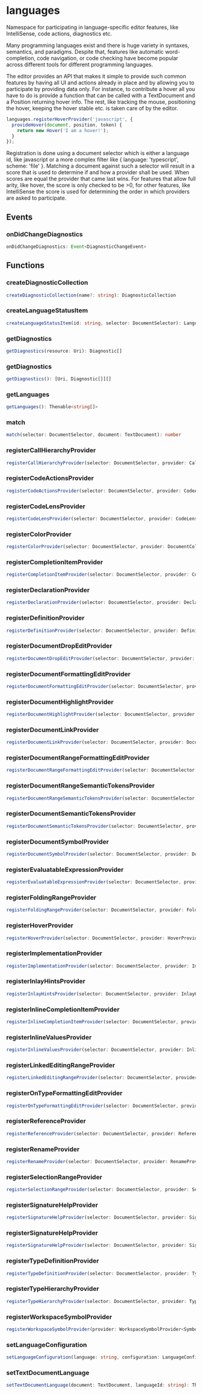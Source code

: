 # languages

Namespace for participating in language-specific editor features, like IntelliSense, code actions, diagnostics etc.

Many programming languages exist and there is huge variety in syntaxes, semantics, and paradigms. Despite that, features like automatic word-completion, code navigation, or code checking have become popular across different tools for different programming languages.

The editor provides an API that makes it simple to provide such common features by having all UI and actions already in place and by allowing you to participate by providing data only. For instance, to contribute a hover all you have to do is provide a function that can be called with a TextDocument and a Position returning hover info. The rest, like tracking the mouse, positioning the hover, keeping the hover stable etc. is taken care of by the editor.

```typescript
languages.registerHoverProvider('javascript', {
  provideHover(document, position, token) {
    return new Hover('I am a hover!');
  }
});
```

Registration is done using a document selector which is either a language id, like javascript or a more complex filter like { language: 'typescript', scheme: 'file' }. Matching a document against such a selector will result in a score that is used to determine if and how a provider shall be used. When scores are equal the provider that came last wins. For features that allow full arity, like hover, the score is only checked to be >0, for other features, like IntelliSense the score is used for determining the order in which providers are asked to participate.

## Events

### onDidChangeDiagnostics

```typescript
onDidChangeDiagnostics: Event<DiagnosticChangeEvent>
```

## Functions

### createDiagnosticCollection

```typescript
createDiagnosticCollection(name?: string): DiagnosticCollection
```

### createLanguageStatusItem

```typescript
createLanguageStatusItem(id: string, selector: DocumentSelector): LanguageStatusItem
```

### getDiagnostics

```typescript
getDiagnostics(resource: Uri): Diagnostic[]
```

### getDiagnostics

```typescript
getDiagnostics(): [Uri, Diagnostic[]][]
```

### getLanguages

```typescript
getLanguages(): Thenable<string[]>
```

### match

```typescript
match(selector: DocumentSelector, document: TextDocument): number
```

### registerCallHierarchyProvider

```typescript
registerCallHierarchyProvider(selector: DocumentSelector, provider: CallHierarchyProvider): Disposable
```

### registerCodeActionsProvider

```typescript
registerCodeActionsProvider(selector: DocumentSelector, provider: CodeActionProvider<CodeAction>, metadata?: CodeActionProviderMetadata): Disposable
```

### registerCodeLensProvider

```typescript
registerCodeLensProvider(selector: DocumentSelector, provider: CodeLensProvider<CodeLens>): Disposable
```

### registerColorProvider

```typescript
registerColorProvider(selector: DocumentSelector, provider: DocumentColorProvider): Disposable
```

### registerCompletionItemProvider

```typescript
registerCompletionItemProvider(selector: DocumentSelector, provider: CompletionItemProvider<CompletionItem>, ...triggerCharacters: string[]): Disposable
```

### registerDeclarationProvider

```typescript
registerDeclarationProvider(selector: DocumentSelector, provider: DeclarationProvider): Disposable
```

### registerDefinitionProvider

```typescript
registerDefinitionProvider(selector: DocumentSelector, provider: DefinitionProvider): Disposable
```

### registerDocumentDropEditProvider

```typescript
registerDocumentDropEditProvider(selector: DocumentSelector, provider: DocumentDropEditProvider): Disposable
```

### registerDocumentFormattingEditProvider

```typescript
registerDocumentFormattingEditProvider(selector: DocumentSelector, provider: DocumentFormattingEditProvider): Disposable
```

### registerDocumentHighlightProvider

```typescript
registerDocumentHighlightProvider(selector: DocumentSelector, provider: DocumentHighlightProvider): Disposable
```

### registerDocumentLinkProvider

```typescript
registerDocumentLinkProvider(selector: DocumentSelector, provider: DocumentLinkProvider<DocumentLink>): Disposable
```

### registerDocumentRangeFormattingEditProvider

```typescript
registerDocumentRangeFormattingEditProvider(selector: DocumentSelector, provider: DocumentRangeFormattingEditProvider): Disposable
```

### registerDocumentRangeSemanticTokensProvider

```typescript
registerDocumentRangeSemanticTokensProvider(selector: DocumentSelector, provider: DocumentRangeSemanticTokensProvider, legend: SemanticTokensLegend): Disposable
```

### registerDocumentSemanticTokensProvider

```typescript
registerDocumentSemanticTokensProvider(selector: DocumentSelector, provider: DocumentSemanticTokensProvider, legend: SemanticTokensLegend): Disposable
```

### registerDocumentSymbolProvider

```typescript
registerDocumentSymbolProvider(selector: DocumentSelector, provider: DocumentSymbolProvider, metaData?: DocumentSymbolProviderMetadata): Disposable
```

### registerEvaluatableExpressionProvider

```typescript
registerEvaluatableExpressionProvider(selector: DocumentSelector, provider: EvaluatableExpressionProvider): Disposable
```

### registerFoldingRangeProvider

```typescript
registerFoldingRangeProvider(selector: DocumentSelector, provider: FoldingRangeProvider): Disposable
```

### registerHoverProvider

```typescript
registerHoverProvider(selector: DocumentSelector, provider: HoverProvider): Disposable
```

### registerImplementationProvider

```typescript
registerImplementationProvider(selector: DocumentSelector, provider: ImplementationProvider): Disposable
```

### registerInlayHintsProvider

```typescript
registerInlayHintsProvider(selector: DocumentSelector, provider: InlayHintsProvider<InlayHint>): Disposable
```

### registerInlineCompletionItemProvider

```typescript
registerInlineCompletionItemProvider(selector: DocumentSelector, provider: InlineCompletionItemProvider): Disposable
```

### registerInlineValuesProvider

```typescript
registerInlineValuesProvider(selector: DocumentSelector, provider: InlineValuesProvider): Disposable
```

### registerLinkedEditingRangeProvider

```typescript
registerLinkedEditingRangeProvider(selector: DocumentSelector, provider: LinkedEditingRangeProvider): Disposable
```

### registerOnTypeFormattingEditProvider

```typescript
registerOnTypeFormattingEditProvider(selector: DocumentSelector, provider: OnTypeFormattingEditProvider, firstTriggerCharacter: string, ...moreTriggerCharacter: string[]): Disposable
```

### registerReferenceProvider

```typescript
registerReferenceProvider(selector: DocumentSelector, provider: ReferenceProvider): Disposable
```

### registerRenameProvider

```typescript
registerRenameProvider(selector: DocumentSelector, provider: RenameProvider): Disposable
```

### registerSelectionRangeProvider

```typescript
registerSelectionRangeProvider(selector: DocumentSelector, provider: SelectionRangeProvider): Disposable
```

### registerSignatureHelpProvider

```typescript
registerSignatureHelpProvider(selector: DocumentSelector, provider: SignatureHelpProvider, ...triggerCharacters: string[]): Disposable
```

### registerSignatureHelpProvider

```typescript
registerSignatureHelpProvider(selector: DocumentSelector, provider: SignatureHelpProvider, metadata: SignatureHelpProviderMetadata): Disposable
```

### registerTypeDefinitionProvider

```typescript
registerTypeDefinitionProvider(selector: DocumentSelector, provider: TypeDefinitionProvider): Disposable
```

### registerTypeHierarchyProvider

```typescript
registerTypeHierarchyProvider(selector: DocumentSelector, provider: TypeHierarchyProvider): Disposable
```

### registerWorkspaceSymbolProvider

```typescript
registerWorkspaceSymbolProvider(provider: WorkspaceSymbolProvider<SymbolInformation>): Disposable
```

### setLanguageConfiguration

```typescript
setLanguageConfiguration(language: string, configuration: LanguageConfiguration): Disposable
```

### setTextDocumentLanguage

```typescript
setTextDocumentLanguage(document: TextDocument, languageId: string): Thenable<TextDocument>
```

[DocumentRangeSemanticTokensProvider]: DocumentRangeSemanticTokensProvider.md
[SemanticTokensLegend]: SemanticTokensLegend.md
[CallHierarchyProvider]: CallHierarchyProvider.md
[DocumentColorProvider]: DocumentColorProvider.md
[TypeHierarchyProvider]: TypeHierarchyProvider.md
[ReferenceProvider]: ReferenceProvider.md
[CompletionItemProvider]: CompletionItemProviderT.md
[DeclarationProvider]: DeclarationProvider.md
[InlayHintsProvider]: InlayHintsProviderT.md
[Hover]: Hover.md
[SignatureHelpProviderMetadata]: SignatureHelpProviderMetadata.md
[Event]: EventT.md
[ImplementationProvider]: ImplementationProvider.md
[CodeActionProvider]: CodeActionProviderT.md
[InlineCompletionItemProvider]: InlineCompletionItemProvider.md
[DocumentSymbolProviderMetadata]: DocumentSymbolProviderMetadata.md
[SignatureHelpProvider]: SignatureHelpProvider.md
[LanguageStatusItem]: LanguageStatusItem.md
[TypeDefinitionProvider]: TypeDefinitionProvider.md
[Disposable]: Disposable.md
[CodeLensProvider]: CodeLensProviderT.md
[TextDocument]: TextDocument.md
[LanguageConfiguration]: LanguageConfiguration.md
[DocumentLinkProvider]: DocumentLinkProviderT.md
[Diagnostic]: Diagnostic.md
[RenameProvider]: RenameProvider.md
[DocumentSemanticTokensProvider]: DocumentSemanticTokensProvider.md
[DocumentLink]: DocumentLink.md
[OnTypeFormattingEditProvider]: OnTypeFormattingEditProvider.md
[CompletionItem]: CompletionItem.md
[HoverProvider]: HoverProvider.md
[EvaluatableExpressionProvider]: EvaluatableExpressionProvider.md
[CodeAction]: CodeAction.md
[DefinitionProvider]: DefinitionProvider.md
[SymbolInformation]: SymbolInformation.md
[FoldingRangeProvider]: FoldingRangeProvider.md
[SelectionRangeProvider]: SelectionRangeProvider.md
[InlineValuesProvider]: InlineValuesProvider.md
[DiagnosticCollection]: DiagnosticCollection.md
[DocumentRangeFormattingEditProvider]: DocumentRangeFormattingEditProvider.md
[DocumentDropEditProvider]: DocumentDropEditProvider.md
[DocumentSymbolProvider]: DocumentSymbolProvider.md
[DocumentHighlightProvider]: DocumentHighlightProvider.md
[Uri]: Uri.md
[DocumentFormattingEditProvider]: DocumentFormattingEditProvider.md
[InlayHint]: InlayHint.md
[WorkspaceSymbolProvider]: WorkspaceSymbolProviderT.md
[DocumentSelector]: DocumentSelector.md
[CodeLens]: CodeLens.md
[LinkedEditingRangeProvider]: LinkedEditingRangeProvider.md
[CodeActionProviderMetadata]: CodeActionProviderMetadata.md
[DiagnosticChangeEvent]: DiagnosticChangeEvent.md
